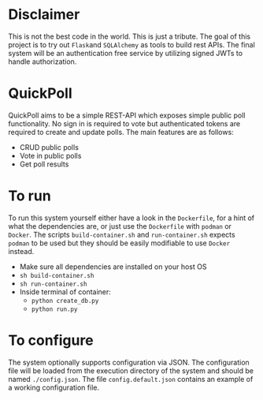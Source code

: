 # Disclaimer
This is not the best code in the world. This is just a tribute. The goal of this project is to try out `Flask`and `SQLAlchemy` as tools to build rest APIs. The final system will be an authentication free service by utilizing signed JWTs to handle authorization.

# QuickPoll
QuickPoll aims to be a simple REST-API which exposes simple public poll functionality. No sign in is required to vote but authenticated tokens are required to create and update polls.
The main features are as follows:
* CRUD public polls
* Vote in public polls
* Get poll results

# To run
To run this system yourself either have a look in the `Dockerfile`, for a hint of what the dependencies are, or just use the `Dockerfile` with `podman` or `Docker`. The scripts `build-container.sh` and `run-container.sh` expects `podman` to be used but they should be easily modifiable to use `Docker` instead.

* Make sure all dependencies are installed on your host OS
* `sh build-container.sh`
* `sh run-container.sh`
* Inside terminal of container:
    * `python create_db.py`
    * `python run.py`


# To configure
The system optionally supports configuration via JSON. The configuration file will be loaded from the execution directory of the system and should be named `./config.json`. The file `config.default.json` contains an example of a working configuration file.
